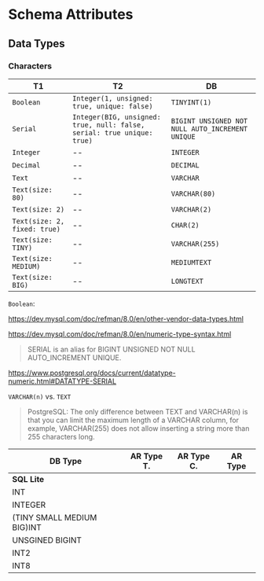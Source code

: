# Schema Attributes

## Data Types

### Characters

| T1                           | T2                                                                     | DB                                               |
|------------------------------|------------------------------------------------------------------------|--------------------------------------------------|
| `Boolean`                    | `Integer(1, unsigned: true, unique: false)`                            | `TINYINT(1)`                                     |
| `Serial`                     | `Integer(BIG, unsigned: true, null: false, serial: true unique: true)` | `BIGINT UNSIGNED NOT NULL AUTO_INCREMENT UNIQUE` |
| `Integer`                    | --                                                                     | `INTEGER`                                        |
| `Decimal`                    | --                                                                     | `DECIMAL`                                        |
| `Text`                       | --                                                                     | `VARCHAR`                                        |
| `Text(size: 80)`             | --                                                                     | `VARCHAR(80)`                                    |
| `Text(size: 2)`              | --                                                                     | `VARCHAR(2)`                                     |
| `Text(size: 2, fixed: true)` | --                                                                     | `CHAR(2)`                                        |
| `Text(size: TINY)`           | --                                                                     | `VARCHAR(255)`                                   |
| `Text(size: MEDIUM)`         | --                                                                     | `MEDIUMTEXT`                                     |
| `Text(size: BIG)`            | --                                                                     | `LONGTEXT`                                       |

`Boolean`:

https://dev.mysql.com/doc/refman/8.0/en/other-vendor-data-types.html

https://dev.mysql.com/doc/refman/8.0/en/numeric-type-syntax.html

>  SERIAL is an alias for BIGINT UNSIGNED NOT NULL AUTO_INCREMENT UNIQUE.

https://www.postgresql.org/docs/current/datatype-numeric.html#DATATYPE-SERIAL

>








`VARCHAR(n)` vs. `TEXT`

> PostgreSQL: The only difference between TEXT and VARCHAR(n) is that you can limit the maximum length of a VARCHAR column, for example, VARCHAR(255) does not allow inserting a string more than 255 characters long.

| DB Type                    | AR Type T. | AR Type C. | AR Type |
|----------------------------|------------| ---------- | ------- |
| **SQL Lite**               |
| INT                        |            | | |
| INTEGER                    |            | | |
| (TINY SMALL MEDIUM BIG)INT |          | | |
| UNSGINED BIGINT            |            | | |
| INT2                       |            | | |
| INT8                       |            | | |
